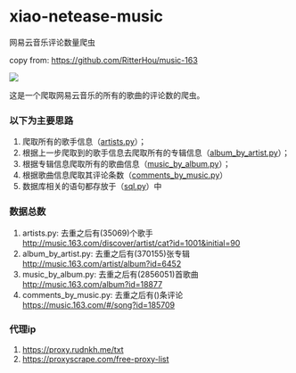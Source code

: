 # xiao-netease-music
网易云音乐评论数量爬虫

copy from: https://github.com/RitterHou/music-163

![](https://img.shields.io/badge/Python-3.5.2-blue.svg)

这是一个爬取网易云音乐的所有的歌曲的评论数的爬虫。

### 以下为主要思路
1. 爬取所有的歌手信息（[artists.py](music_163/artists.py)）；
2. 根据上一步爬取到的歌手信息去爬取所有的专辑信息（[album_by_artist.py](music_163/album_by_artist.py)）；
3. 根据专辑信息爬取所有的歌曲信息（[music_by_album.py](music_163/music_by_album.py)）；
4. 根据歌曲信息爬取其评论条数（[comments_by_music.py](music_163/comments_by_music.py)）
5. 数据库相关的语句都存放于（[sql.py](music_163/sql.py)）中


### 数据总数
1. artists.py: 去重之后有(35069)个歌手
http://music.163.com/discover/artist/cat?id=1001&initial=90
1. album_by_artist.py: 去重之后有(370155)张专辑
http://music.163.com/artist/album?id=6452
1. music_by_album.py: 去重之后有(2856051)首歌曲
http://music.163.com/album?id=18877
1. comments_by_music.py: 去重之后有()条评论
https://music.163.com/#/song?id=185709

### 代理ip
1. https://proxy.rudnkh.me/txt
1. https://proxyscrape.com/free-proxy-list
